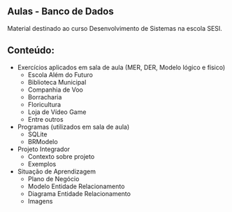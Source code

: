 ## Aulas - Banco de Dados

Material destinado ao curso Desenvolvimento de Sistemas na escola SESI.

## Conteúdo:
* Exercícios aplicados em sala de aula (MER, DER, Modelo lógico e físico)
  *  Escola Além do Futuro
  *  Biblioteca Municipal
  *  Companhia de Voo
  *  Borracharia
  *  Floricultura
  *  Loja de Vídeo Game
  *  Entre outros
* Programas (utilizados em sala de aula)
  * SQLite
  * BRModelo
* Projeto Integrador
  * Contexto sobre projeto
  * Exemplos
* Situação de Aprendizagem
  * Plano de Negócio
  * Modelo Entidade Relacionamento
  * Diagrama Entidade Relacionamento
  * Imagens
